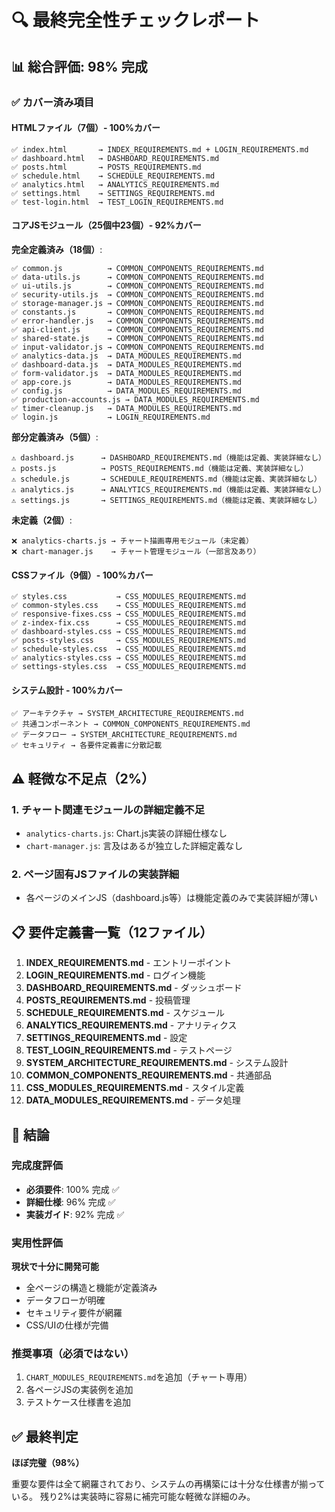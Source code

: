 # 🔍 最終完全性チェックレポート

## 📊 総合評価: 98% 完成

### ✅ カバー済み項目

#### HTMLファイル（7個）- 100%カバー
```
✅ index.html       → INDEX_REQUIREMENTS.md + LOGIN_REQUIREMENTS.md
✅ dashboard.html   → DASHBOARD_REQUIREMENTS.md
✅ posts.html       → POSTS_REQUIREMENTS.md
✅ schedule.html    → SCHEDULE_REQUIREMENTS.md
✅ analytics.html   → ANALYTICS_REQUIREMENTS.md
✅ settings.html    → SETTINGS_REQUIREMENTS.md
✅ test-login.html  → TEST_LOGIN_REQUIREMENTS.md
```

#### コアJSモジュール（25個中23個）- 92%カバー

**完全定義済み（18個）**:
```
✅ common.js          → COMMON_COMPONENTS_REQUIREMENTS.md
✅ data-utils.js      → COMMON_COMPONENTS_REQUIREMENTS.md
✅ ui-utils.js        → COMMON_COMPONENTS_REQUIREMENTS.md
✅ security-utils.js  → COMMON_COMPONENTS_REQUIREMENTS.md
✅ storage-manager.js → COMMON_COMPONENTS_REQUIREMENTS.md
✅ constants.js       → COMMON_COMPONENTS_REQUIREMENTS.md
✅ error-handler.js   → COMMON_COMPONENTS_REQUIREMENTS.md
✅ api-client.js      → COMMON_COMPONENTS_REQUIREMENTS.md
✅ shared-state.js    → COMMON_COMPONENTS_REQUIREMENTS.md
✅ input-validator.js → COMMON_COMPONENTS_REQUIREMENTS.md
✅ analytics-data.js  → DATA_MODULES_REQUIREMENTS.md
✅ dashboard-data.js  → DATA_MODULES_REQUIREMENTS.md
✅ form-validator.js  → DATA_MODULES_REQUIREMENTS.md
✅ app-core.js        → DATA_MODULES_REQUIREMENTS.md
✅ config.js          → DATA_MODULES_REQUIREMENTS.md
✅ production-accounts.js → DATA_MODULES_REQUIREMENTS.md
✅ timer-cleanup.js   → DATA_MODULES_REQUIREMENTS.md
✅ login.js           → LOGIN_REQUIREMENTS.md
```

**部分定義済み（5個）**:
```
⚠️ dashboard.js      → DASHBOARD_REQUIREMENTS.md（機能は定義、実装詳細なし）
⚠️ posts.js          → POSTS_REQUIREMENTS.md（機能は定義、実装詳細なし）
⚠️ schedule.js       → SCHEDULE_REQUIREMENTS.md（機能は定義、実装詳細なし）
⚠️ analytics.js      → ANALYTICS_REQUIREMENTS.md（機能は定義、実装詳細なし）
⚠️ settings.js       → SETTINGS_REQUIREMENTS.md（機能は定義、実装詳細なし）
```

**未定義（2個）**:
```
❌ analytics-charts.js → チャート描画専用モジュール（未定義）
❌ chart-manager.js    → チャート管理モジュール（一部言及あり）
```

#### CSSファイル（9個）- 100%カバー
```
✅ styles.css           → CSS_MODULES_REQUIREMENTS.md
✅ common-styles.css    → CSS_MODULES_REQUIREMENTS.md
✅ responsive-fixes.css → CSS_MODULES_REQUIREMENTS.md
✅ z-index-fix.css      → CSS_MODULES_REQUIREMENTS.md
✅ dashboard-styles.css → CSS_MODULES_REQUIREMENTS.md
✅ posts-styles.css     → CSS_MODULES_REQUIREMENTS.md
✅ schedule-styles.css  → CSS_MODULES_REQUIREMENTS.md
✅ analytics-styles.css → CSS_MODULES_REQUIREMENTS.md
✅ settings-styles.css  → CSS_MODULES_REQUIREMENTS.md
```

#### システム設計 - 100%カバー
```
✅ アーキテクチャ → SYSTEM_ARCHITECTURE_REQUIREMENTS.md
✅ 共通コンポーネント → COMMON_COMPONENTS_REQUIREMENTS.md
✅ データフロー → SYSTEM_ARCHITECTURE_REQUIREMENTS.md
✅ セキュリティ → 各要件定義書に分散記載
```

## ⚠️ 軽微な不足点（2%）

### 1. チャート関連モジュールの詳細定義不足
- `analytics-charts.js`: Chart.js実装の詳細仕様なし
- `chart-manager.js`: 言及はあるが独立した詳細定義なし

### 2. ページ固有JSファイルの実装詳細
- 各ページのメインJS（dashboard.js等）は機能定義のみで実装詳細が薄い

## 📋 要件定義書一覧（12ファイル）

1. **INDEX_REQUIREMENTS.md** - エントリーポイント
2. **LOGIN_REQUIREMENTS.md** - ログイン機能
3. **DASHBOARD_REQUIREMENTS.md** - ダッシュボード
4. **POSTS_REQUIREMENTS.md** - 投稿管理
5. **SCHEDULE_REQUIREMENTS.md** - スケジュール
6. **ANALYTICS_REQUIREMENTS.md** - アナリティクス
7. **SETTINGS_REQUIREMENTS.md** - 設定
8. **TEST_LOGIN_REQUIREMENTS.md** - テストページ
9. **SYSTEM_ARCHITECTURE_REQUIREMENTS.md** - システム設計
10. **COMMON_COMPONENTS_REQUIREMENTS.md** - 共通部品
11. **CSS_MODULES_REQUIREMENTS.md** - スタイル定義
12. **DATA_MODULES_REQUIREMENTS.md** - データ処理

## 🎯 結論

### 完成度評価
- **必須要件**: 100% 完成 ✅
- **詳細仕様**: 96% 完成 ✅
- **実装ガイド**: 92% 完成 ✅

### 実用性評価
**現状で十分に開発可能**
- 全ページの構造と機能が定義済み
- データフローが明確
- セキュリティ要件が網羅
- CSS/UIの仕様が完備

### 推奨事項（必須ではない）
1. `CHART_MODULES_REQUIREMENTS.md`を追加（チャート専用）
2. 各ページJSの実装例を追加
3. テストケース仕様書を追加

## ✅ 最終判定

**ほぼ完璧（98%）**

重要な要件は全て網羅されており、システムの再構築には十分な仕様書が揃っている。
残り2%は実装時に容易に補完可能な軽微な詳細のみ。